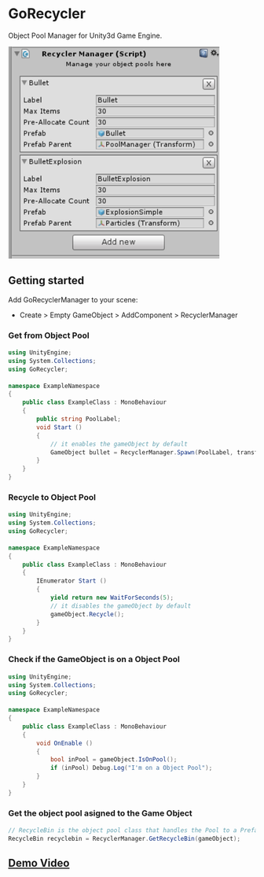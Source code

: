 # GoRecycler
Object Pool Manager for Unity3d Game Engine. 

![ScreenShot](ScreenShot.PNG)

## Getting started

Add GoRecyclerManager to your scene:
* Create > Empty GameObject > AddComponent > RecyclerManager

### Get from Object Pool

```csharp
using UnityEngine;
using System.Collections;
using GoRecycler;

namespace ExampleNamespace
{
    public class ExampleClass : MonoBehaviour
    {
        public string PoolLabel;
        void Start ()
        {
            // it enables the gameObject by default
            GameObject bullet = RecyclerManager.Spawn(PoolLabel, transform.position, transform.rotation);
        }
    }
}
```

### Recycle to Object Pool

```csharp
using UnityEngine;
using System.Collections;
using GoRecycler;

namespace ExampleNamespace
{
    public class ExampleClass : MonoBehaviour
    {
        IEnumerator Start ()
        {
            yield return new WaitForSeconds(5);
            // it disables the gameObject by default
            gameObject.Recycle();
        }
    }
}
```

###  Check if the GameObject is on a Object Pool

```csharp 
using UnityEngine;
using System.Collections;
using GoRecycler;

namespace ExampleNamespace
{
    public class ExampleClass : MonoBehaviour
    {
        void OnEnable ()
        {
            bool inPool = gameObject.IsOnPool();
            if (inPool) Debug.Log("I'm on a Object Pool");
        }
    }
}
```

### Get the object pool asigned to the Game Object

```csharp
// RecycleBin is the object pool class that handles the Pool to a Prefab
RecycleBin recyclebin = RecyclerManager.GetRecycleBin(gameObject);
```

## [Demo Video](https://youtu.be/EF20Nvq1U9o)